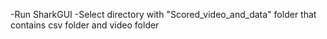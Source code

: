 -Run SharkGUI
-Select directory with "Scored_video_and_data" folder that contains csv folder and video folder
